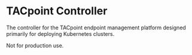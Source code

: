 # TACpoint Controller

The controller for the TACpoint endpoint management platform designed primarily for deploying Kubernetes clusters.

Not for production use.